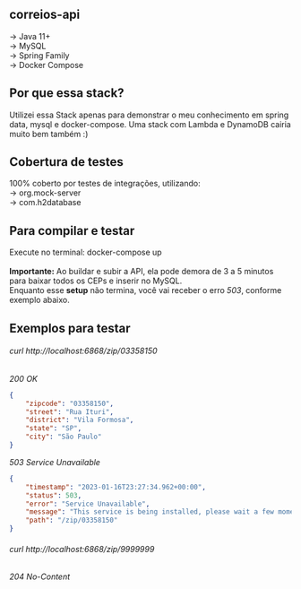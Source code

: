 ## correios-api

-> Java 11+<br>
-> MySQL<br>
-> Spring Family<br>
-> Docker Compose<br>

## Por que essa stack?
Utilizei essa Stack apenas para demonstrar o meu conhecimento em spring data, mysql e docker-compose.
Uma stack com Lambda e DynamoDB cairia muito bem também :)

## Cobertura de testes
100% coberto por testes de integrações, utilizando:<br>
-> org.mock-server<br>
-> com.h2database

## Para compilar e testar
Execute no terminal: docker-compose up<br><br>
**Importante:** Ao buildar e subir a API, ela pode demora de 3 a 5 minutos para baixar todos os CEPs e inserir no MySQL.<br>
Enquanto esse **setup** não termina, você vai receber o erro *503*, conforme exemplo abaixo.

## Exemplos para testar
###### curl http://localhost:6868/zip/03358150
*200 OK*
```JSON
{
    "zipcode": "03358150",
    "street": "Rua Ituri",
    "district": "Vila Formosa",
    "state": "SP",
    "city": "São Paulo"
}
```

*503 Service Unavailable*
```JSON
{
    "timestamp": "2023-01-16T23:27:34.962+00:00",
    "status": 503,
    "error": "Service Unavailable",
    "message": "This service is being installed, please wait a few moments.",
    "path": "/zip/03358150"
}
```

###### curl http://localhost:6868/zip/9999999
*204 No-Content*
